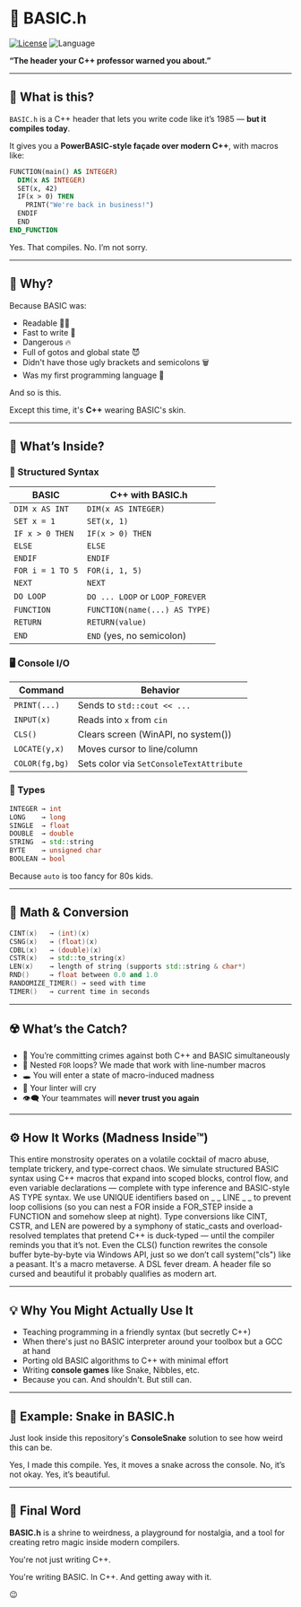 # 🧮 BASIC.h

[![License](https://img.shields.io/badge/License-LGPL_3.0-blue)](https://licenses.nuget.org/LGPL-3.0-or-later)
![Language](https://img.shields.io/github/languages/top/Hawkynt/BASIC-in-C-?color=purple)

**“The header your C++ professor warned you about.”**

---

## 🎯 What is this?

`BASIC.h` is a C++ header that lets you write code like it’s 1985 — **but it compiles today**.

It gives you a **PowerBASIC-style façade over modern C++**, with macros like:

```vb
FUNCTION(main() AS INTEGER)
  DIM(x AS INTEGER)
  SET(x, 42)
  IF(x > 0) THEN
    PRINT("We're back in business!")
  ENDIF
  END
END_FUNCTION
```

Yes. That compiles.
No. I’m not sorry.

---

## 🧪 Why?

Because BASIC was:

* Readable 🧑‍🏫
* Fast to write 💨
* Dangerous 🔥
* Full of gotos and global state 😈
* Didn't have those ugly brackets and semicolons 🗑
* Was my first programming language 🎉

And so is this.

Except this time, it's **C++** wearing BASIC's skin.

---

## 🔨 What’s Inside?

### 🧱 Structured Syntax

| BASIC            | C++ with BASIC.h                |
| ---------------- | ------------------------------- |
| `DIM x AS INT`   | `DIM(x AS INTEGER)`             |
| `SET x = 1`      | `SET(x, 1)`                     |
| `IF x > 0 THEN`  | `IF(x > 0) THEN`                |
| `ELSE`           | `ELSE`                          |
| `ENDIF`          | `ENDIF`                         |
| `FOR i = 1 TO 5` | `FOR(i, 1, 5)`                  |
| `NEXT`           | `NEXT`                          |
| `DO LOOP`        | `DO ... LOOP` or `LOOP_FOREVER` |
| `FUNCTION`       | `FUNCTION(name(...) AS TYPE)`   |
| `RETURN`         | `RETURN(value)`                 |
| `END`            | `END` (yes, no semicolon)       |

### 🖥️ Console I/O

| Command        | Behavior                                 |
| -------------- | ---------------------------------------- |
| `PRINT(...)`   | Sends to `std::cout << ...`              |
| `INPUT(x)`     | Reads into `x` from `cin`                |
| `CLS()`        | Clears screen (WinAPI, no system())      |
| `LOCATE(y,x)`  | Moves cursor to line/column              |
| `COLOR(fg,bg)` | Sets color via `SetConsoleTextAttribute` |

### 🧠 Types

```cpp
INTEGER → int  
LONG    → long  
SINGLE  → float  
DOUBLE  → double  
STRING  → std::string  
BYTE    → unsigned char  
BOOLEAN → bool
```

Because `auto` is too fancy for 80s kids.

---

## 🧪 Math & Conversion

```cpp
CINT(x)   → (int)(x)  
CSNG(x)   → (float)(x)  
CDBL(x)   → (double)(x)  
CSTR(x)   → std::to_string(x)  
LEN(x)    → length of string (supports std::string & char*)  
RND()     → float between 0.0 and 1.0  
RANDOMIZE_TIMER() → seed with time  
TIMER()   → current time in seconds
```

---

## ☢️ What’s the Catch?

* 🧨 You’re committing crimes against both C++ and BASIC simultaneously
* 🧠 Nested `FOR` loops? We made that work with line-number macros
* 🕳️ You will enter a state of macro-induced madness
* 🧼 Your linter will cry
* 👁️‍🗨️ Your teammates will **never trust you again**

---

## ⚙️ How It Works (Madness Inside™)

This entire monstrosity operates on a volatile cocktail of macro abuse, template trickery, and type-correct chaos. We simulate structured BASIC syntax using C++ macros that expand into scoped blocks, control flow, and even variable declarations — complete with type inference and BASIC-style AS TYPE syntax. We use UNIQUE identifiers based on _ _ LINE _ _ to prevent loop collisions (so you can nest a FOR inside a FOR_STEP inside a FUNCTION and somehow sleep at night). Type conversions like CINT, CSTR, and LEN are powered by a symphony of static_casts and overload-resolved templates that pretend C++ is duck-typed — until the compiler reminds you that it’s not. Even the CLS() function rewrites the console buffer byte-by-byte via Windows API, just so we don’t call system("cls") like a peasant. It's a macro metaverse. A DSL fever dream. A header file so cursed and beautiful it probably qualifies as modern art.

---

## 💡 Why You Might Actually Use It

* Teaching programming in a friendly syntax (but secretly C++)
* When there's just no BASIC interpreter around your toolbox but a GCC at hand
* Porting old BASIC algorithms to C++ with minimal effort
* Writing **console games** like Snake, Nibbles, etc.
* Because you can. And shouldn't. But still can.

---

## 🐍 Example: Snake in BASIC.h

Just look inside this repository's **ConsoleSnake** solution to see how weird this can be.

Yes, I made this compile.
Yes, it moves a snake across the console.
No, it’s not okay. 
Yes, it’s beautiful.

---

## 🧪 Final Word

**BASIC.h** is a shrine to weirdness, a playground for nostalgia, and a tool for creating retro magic inside modern compilers.

You're not just writing C++.

You're writing BASIC.
In C++.
And getting away with it.

😉
